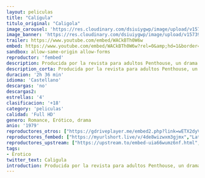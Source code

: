 ```yaml
---
layout: peliculas
title: "Calígula"
titulo_original: "Caligola"
image_carousel: 'https://res.cloudinary.com/dsiuiygwp/image/upload/v1573953007/caligula-min_kad4y7.jpg'
image_banner: 'https://res.cloudinary.com/dsiuiygwp/image/upload/v1573953008/Caligula8-min_xbtj2u.jpg'
trailer: https://www.youtube.com/embed/WACkBTh0W6w
embed: https://www.youtube.com/embed/WACkBTh0W6w?rel=0&amp;hd=1&border=0&wmode=opaque&enablejsapi=1&modestbranding=1&controls=1&showinfo=1
sandbox: allow-same-origin allow-forms
reproductor: 'fembed'
description: Producida por la revista para adultos Penthouse, un drama de muy alto contenido erótico que narra el ascenso y caída del emperador romano Calígula (12 D.C-41 D.C), sobrino e hijo adoptivo del emperador Tiberio. Sus crueles métodos para ascender al trono y su afición por todo tipo de orgías, humillaciones y demás vejaciones centran una polémica película con conocidos -y reputados- actores entre su reparto.
description_corta: Producida por la revista para adultos Penthouse, un drama de muy alto contenido erótico que narra el ascenso y caída del emperador romano Calígula (12 D.C-41 D.C), sobrino e hijo adoptivo del..
duracion: '2h 36 min'
idioma: 'Castellano'
descargas: 'no'
descargas2:
estrellas: '4'
clasificacion: '+18'
category: 'peliculas'
calidad: 'Full HD'
genero: Romance, Erótico, drama
anio: '1979'
reproductores_otros: ["https://gdriveplayer.me/embed2.php?link=wETX2dyVWiEAZXFwQ62XIwYA%252Bov9TdkDDBHU9oPgfHfsXIHlSYRKAwCrUkPXwelMaRIUIe0x9P4LdvuYmEfMVcD9wubfMbdu6csuYwtCj9q7pM76maKQSuwBHg1yO%252BFZLW1l3KjjWdif3ta4YaCPP3Dfgi7KuCxDfEJ%252BsEVJC3jsKGfRTXH0QolrTubK89H7cgDg6sk5iECPSdMOmP8Sq3","Latino"]
reproductores_fembed: ["https://myurlshort.live/v/4de8wizwxm3gjmx","Latino"]
reproductores_upstream: ["https://upstream.to/embed-uia66wumz6nf.html","Latino"]
tags:
- Erotico
twitter_text: Caligula
introduction: Producida por la revista para adultos Penthouse, un drama de muy alto contenido erótico que narra el ascenso y caída del emperador romano Calígula (12 D.C-41 D.C), sobrino e hijo adoptivo del..
---
```



 







